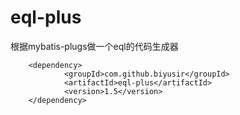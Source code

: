# eql-plus
 根据mybatis-plugs做一个eql的代码生成器

```
    <dependency>
            <groupId>com.github.biyusir</groupId>
            <artifactId>eql-plus</artifactId>
            <version>1.5</version>
    </dependency>
```
